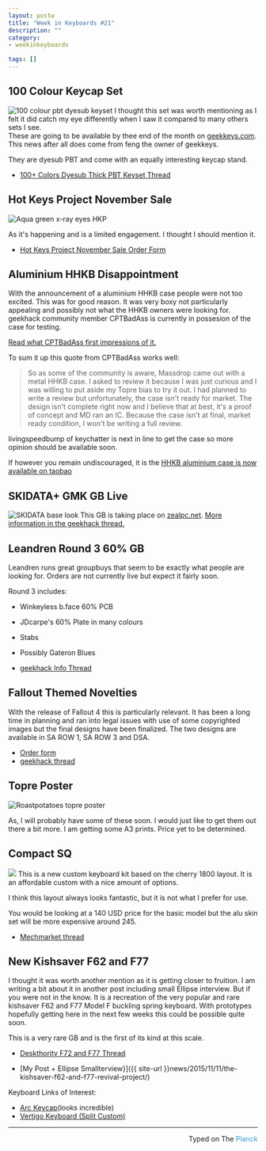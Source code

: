 ```yaml
---
layout: postw
title: "Week in Keyboards #21"
description: ""
category: 
- weekinkeyboards

tags: []
---
```


## 100 Colour Keycap Set
![100 colour pbt dyesub keyset](https://i.imgur.com/24UvwXG.jpg)
I thought this set was worth mentioning as I felt it did catch my eye differently when I saw it compared to many others sets I see.  
These are going to be available by thee end of the month on [geekkeys.com](https://www.geekkeys.com/). This news after all does come from feng the owner of geekkeys.  

They are dyesub PBT and come with an equally interesting keycap stand.


* [100+ Colors Dyesub Thick PBT Keyset Thread ](https://geekhack.org/index.php?topic=76706.new;topicseen#new)

## Hot Keys Project November Sale 
![Aqua green x-ray eyes HKP](https://i.imgur.com/0yxPW8i.jpg)

As it's happening and is a limited engagement. I thought I should mention it.

* [Hot Keys Project November Sale Order Form](https://docs.google.com/forms/d/1WQ_Sdc0ZCyrMJuPB7MTww6behesLp7qjU1FH0VqC-yk/viewform)

## Aluminium HHKB Disappointment
With the announcement of a aluminium HHKB case people were not too excited. This was for good reason. It was very boxy not particularly appealing and possibly not what the HHKB owners were looking for. geekhack community member CPTBadAss is currently in possesion of the case for testing.

[Read what CPTBadAss first impressions of it.](https://geekhack.org/index.php?topic=76746.0)

To sum it up this quote from CPTBadAss works well:


 > So as some of the community is aware, Massdrop came out with a metal HHKB case. I asked to review it because I was just curious and I was willing to put aside my Topre bias to try it out. I had planned to write a review but unfortunately, the case isn't ready for market. The design isn't complete right now and I believe that at best, it's a proof of concept and MD ran an IC. Because the case isn't at final, market ready condition, I won't be writing a full review.

livingspeedbump of keychatter is next in line to get the case so more opinion should be available soon.

If however you remain undiscouraged, it is the [HHKB aluminium case is now available on taobao](https://world.taobao.com/item/523139210844.htm?fromSite=main&spm=a1z10.5-c.w4002-3510863721.27.13jLVo)

## SKIDATA+ GMK GB Live
![SKIDATA  base look](https://i.imgur.com/MRrYjNl.png)
This GB is taking place on [zealpc.net](https://zealpc.net/products/skidata). [More information in the geekhack thread.](https://geekhack.org/index.php?topic=76521.0)


## Leandren Round 3 60% GB
Leandren runs great groupbuys that seem to be exactly what people are looking for. Orders are not currently live but expect it fairly soon.

Round 3 includes:

* Winkeyless b.face 60% PCB
* JDcarpe's 60% Plate in many colours
* Stabs
* Possibly Gateron Blues

* [geekhack Info Thread](https://geekhack.org/index.php?topic=76809.0)


## Fallout Themed Novelties

With the release of Fallout 4 this is particularly relevant. It has been a long time in planning and ran into legal issues with use of some copyrighted images but the final designs have been finalized. The two designs are available in SA ROW 1, SA ROW 3 and DSA.

* [Order form](https://docs.google.com/forms/d/1OHSLxJ6PfXQ9BQ8b_x8wlS1NfGuDeeBsNs-PdEEsR2k/viewform?usp=send_form)
* [geekhack thread](https://geekhack.org/index.php?topic=76885.0)


## Topre Poster
![Roastpotatoes topre poster](https://i.imgur.com/Td8YWWg.png?1)

As, I will probably have some of these soon. I would just like to get them out there a bit more. I am getting some A3 prints. Price yet to be determined.

## Compact SQ 
![](https://i.imgur.com/Ha750Yv.jpg)
This is a new custom keyboard kit based on the cherry 1800 layout. It is an affordable custom with a nice amount of options.  
 
I think this layout always looks fantastic, but it is not what I prefer for use.

You would be looking at a 140 USD price for the basic model but the alu skin set will be more expensive around 245.

* [Mechmarket thread](https://redd.it/3rp6md)


## New Kishsaver F62 and F77
I thought it was worth another mention as it is getting closer to fruition. I am writing a bit about it in another post including small Ellipse interview. But if you were not in the know. It is a recreation of the very popular and rare kishsaver F62 and F77 Model F buckling spring keyboard. With prototypes hopefully getting here in the next few weeks this could be possible quite soon.

This is a very rare GB and is the first of its kind at this scale.

* [Deskthority F72 and F77 Thread](https://deskthority.net/group-buys-f50/brand-new-f62-kishsaver-f77-industrial-model-f-s-made-this-year-t11046.html)
 
* [My Post + Ellipse Smallterview}]({{ site-url }}news/2015/11/11/the-kishsaver-f62-and-f77-revival-project/)


Keyboard Links of Interest:

* [Arc Keycap](https://geekhack.org/index.php?topic=76898.0)(looks incredible)
* [Vertigo Keyboard (Split Custom)](https://redd.it/3rzavc)

---------------------------------
 <p style="text-align: right" >Typed on The <font color="#3399CC">Planck</font></p>


